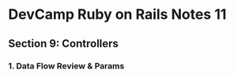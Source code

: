 # DevCamp Ruby on Rails Notes 11
## Section 9: Controllers
### 1. Data Flow Review & Params

<!--stackedit_data:
eyJoaXN0b3J5IjpbMTY2NzA5NDcxN119
-->